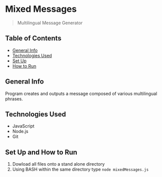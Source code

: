 # Mixed Messages
> Multilingual Message Generator

## Table of Contents
* [General Info](#general-info)
* [Technologies Used](#tech-used)
* [Set Up](#set-up)
* [How to Run](#how-to-run)

## General Info
Program creates and outputs a message composed of various multilingual phrases.

## Technologies Used
* JavaScript
* Node.js
* Git

## Set Up and How to Run
1. Dowload all files onto a stand alone directory
2. Using BASH within the same directory type ```node mixedMessages.js```